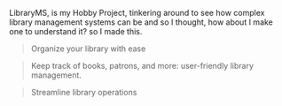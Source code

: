 LibraryMS, is my Hobby Project, tinkering around to see how complex library management systems can be and so I thought, how about I make one to understand it? so I made this.

> Organize your library with ease

> Keep track of books, patrons, and more: user-friendly library management.

> Streamline library operations
